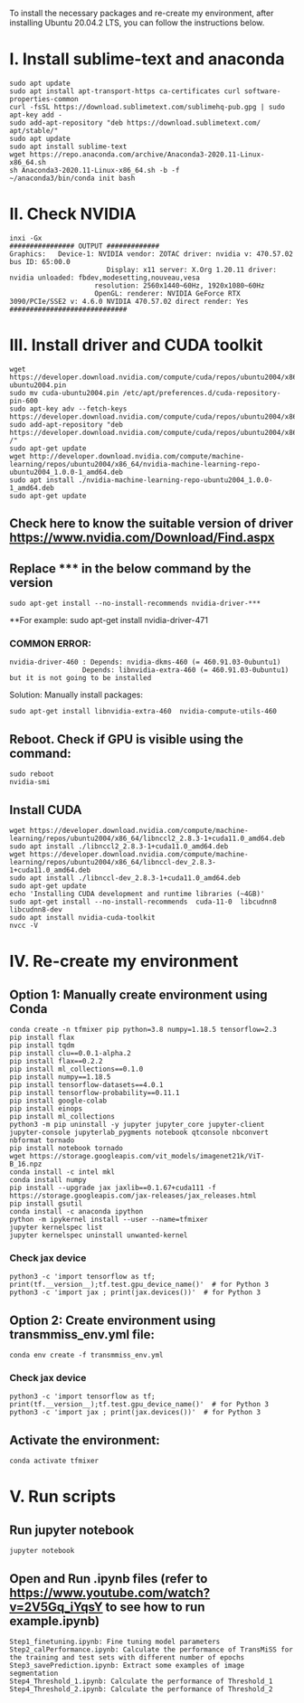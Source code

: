 To install the necessary packages and re-create my environment, after installing Ubuntu 20.04.2 LTS, you can follow the instructions below.

# I. Install sublime-text and anaconda 

	sudo apt update
	sudo apt install apt-transport-https ca-certificates curl software-properties-common
	curl -fsSL https://download.sublimetext.com/sublimehq-pub.gpg | sudo apt-key add -
	sudo add-apt-repository "deb https://download.sublimetext.com/ apt/stable/"
	sudo apt update
	sudo apt install sublime-text
	wget https://repo.anaconda.com/archive/Anaconda3-2020.11-Linux-x86_64.sh
	sh Anaconda3-2020.11-Linux-x86_64.sh -b -f 
	~/anaconda3/bin/conda init bash

# II. Check NVIDIA 
	inxi -Gx
	################ OUTPUT ############# 
	Graphics: 	Device-1: NVIDIA vendor: ZOTAC driver: nvidia v: 470.57.02 bus ID: 65:00.0
							Display: x11 server: X.Org 1.20.11 driver: nvidia unloaded: fbdev,modesetting,nouveau,vesa 
						 resolution: 2560x1440~60Hz, 1920x1080~60Hz 
						 OpenGL: renderer: NVIDIA GeForce RTX 3090/PCIe/SSE2 v: 4.6.0 NVIDIA 470.57.02 direct render: Yes 
	#############################

# III. Install driver and CUDA toolkit

	wget https://developer.download.nvidia.com/compute/cuda/repos/ubuntu2004/x86_64/cuda-ubuntu2004.pin
	sudo mv cuda-ubuntu2004.pin /etc/apt/preferences.d/cuda-repository-pin-600
	sudo apt-key adv --fetch-keys https://developer.download.nvidia.com/compute/cuda/repos/ubuntu2004/x86_64/7fa2af80.pub
	sudo add-apt-repository "deb https://developer.download.nvidia.com/compute/cuda/repos/ubuntu2004/x86_64/ /"
	sudo apt-get update
	wget http://developer.download.nvidia.com/compute/machine-learning/repos/ubuntu2004/x86_64/nvidia-machine-learning-repo-ubuntu2004_1.0.0-1_amd64.deb
	sudo apt install ./nvidia-machine-learning-repo-ubuntu2004_1.0.0-1_amd64.deb
	sudo apt-get update



## Check here to know the suitable version of driver https://www.nvidia.com/Download/Find.aspx 
## Replace *** in the below command by the version
	sudo apt-get install --no-install-recommends nvidia-driver-***

**For example: sudo apt-get install nvidia-driver-471

### COMMON ERROR:

	nvidia-driver-460 : Depends: nvidia-dkms-460 (= 460.91.03-0ubuntu1)
                      Depends: libnvidia-extra-460 (= 460.91.03-0ubuntu1) but it is not going to be installed
Solution: Manually install packages: 
	
	sudo apt-get install libnvidia-extra-460  nvidia-compute-utils-460


## Reboot. Check if GPU is visible using the command: 

	sudo reboot
	nvidia-smi

## Install CUDA

	wget https://developer.download.nvidia.com/compute/machine-learning/repos/ubuntu2004/x86_64/libnccl2_2.8.3-1+cuda11.0_amd64.deb
	sudo apt install ./libnccl2_2.8.3-1+cuda11.0_amd64.deb
	wget https://developer.download.nvidia.com/compute/machine-learning/repos/ubuntu2004/x86_64/libnccl-dev_2.8.3-1+cuda11.0_amd64.deb
	sudo apt install ./libnccl-dev_2.8.3-1+cuda11.0_amd64.deb
	sudo apt-get update
	echo 'Installing CUDA development and runtime libraries (~4GB)'
	sudo apt-get install --no-install-recommends  cuda-11-0  libcudnn8   libcudnn8-dev
	sudo apt install nvidia-cuda-toolkit
	nvcc -V

# IV. Re-create my environment
## Option 1: Manually create environment using Conda
	conda create -n tfmixer pip python=3.8 numpy=1.18.5 tensorflow=2.3
	pip install flax
	pip install tqdm
	pip install clu==0.0.1-alpha.2
	pip install flax==0.2.2
	pip install ml_collections==0.1.0
	pip install numpy==1.18.5
	pip install tensorflow-datasets==4.0.1
	pip install tensorflow-probability==0.11.1
	pip install google-colab
	pip install einops
	pip install ml_collections
	python3 -m pip uninstall -y jupyter jupyter_core jupyter-client jupyter-console jupyterlab_pygments notebook qtconsole nbconvert nbformat tornado
	pip install notebook tornado
	wget https://storage.googleapis.com/vit_models/imagenet21k/ViT-B_16.npz
	conda install -c intel mkl
	conda install numpy
	pip install --upgrade jax jaxlib==0.1.67+cuda111 -f https://storage.googleapis.com/jax-releases/jax_releases.html
	pip install gsutil
	conda install -c anaconda ipython
	python -m ipykernel install --user --name=tfmixer
	jupyter kernelspec list
	jupyter kernelspec uninstall unwanted-kernel
	
	
### Check jax device 
	python3 -c 'import tensorflow as tf; print(tf.__version__);tf.test.gpu_device_name()'  # for Python 3
	python3 -c 'import jax ; print(jax.devices())'  # for Python 3

## Option 2: Create environment using transmmiss_env.yml file:
	conda env create -f transmmiss_env.yml
	
### Check jax device 
	python3 -c 'import tensorflow as tf; print(tf.__version__);tf.test.gpu_device_name()'  # for Python 3
	python3 -c 'import jax ; print(jax.devices())'  # for Python 3
	
## Activate the environment:
	conda activate tfmixer
					
# V. Run scripts
## Run jupyter notebook
	jupyter notebook

## Open and Run .ipynb files  (refer to https://www.youtube.com/watch?v=2V5Gq_iYqsY to see how to run example.ipynb)
    Step1_finetuning.ipynb: Fine tuning model parameters
    Step2_calPerformance.ipynb: Calculate the performance of TransMiSS for the training and test sets with different number of epochs
    Step3_savePrediction.ipynb: Extract some examples of image segmentation
    Step4_Threshold_1.ipynb: Calculate the performance of Threshold_1
    Step4_Threshold_2.ipynb: Calculate the performance of Threshold_2
